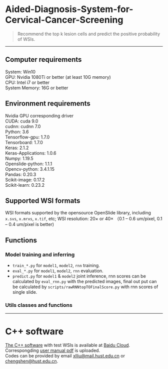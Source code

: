 # Aided-Diagnosis-System-for-Cervical-Cancer-Screening
> Recommend the top k lesion cells and predict the positive probability of WSIs.
 ---
## Computer requirements
System: Win10 \
GPU: Nvidia 1080Ti or better (at least 10G memory)\
CPU: Intel i7 or better\
System Memory: 16G or better

## Environment requirements
Nvidia GPU corresponding driver\
CUDA: cuda 9.0\
cudnn: cudnn 7.0\
Python: 3.6\
Tensorflow-gpu: 1.7.0\
Tensorboard: 1.7.0\
Keras: 2.1.2\
Keras-Applications: 1.0.6\
Numpy: 1.19.5\
Openslide-python: 1.1.1\
Opencv-python: 3.4.1.15\
Pandas: 0.20.3\
Scikit-image: 0.17.2\
Scikit-learn: 0.23.2

## Supported WSI formats
WSI formats supported by the opensource OpenSlide library, including `x.svs`, `x.mrxs`, `x.tif`, etc;
WSI resolution: 20× or 40× （0.1 – 0.6 um/pixel, 0.1 – 0.4 um/pixel is better)

## Functions
### Model training and inferring
- `train_*.py` for `model1`, `model2`, `rnn` training.
- `eval_*.py` for `model1`, `model2`, `rnn` evaluation.
- `predict.py` for `model1` & `model2` joint inference, rnn scores can be calculated by `eval_rnn.py` with the predicted images, final out put can be calculated by `scripts/rawRNNtopTOFinalScore.py` with rnn scores of single slide.
### Utils classes and functions

---
# C++ software 
[The C++ software](./SoftwareManual/SoftwareManual.md) with test WSIs is available at [Baidu Cloud](https://pan.baidu.com/s/1VRlA4njDCqmit6bwM1KAXA).
Correspongding [user manual pdf](./SoftwareManual/User%20Manual%20of%20C++%20Software.pdf) is uploaded.\
Codes can be provided by email xlliu@mail.hust.edu.cn or chengshen@hust.edu.cn.

